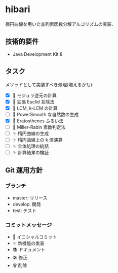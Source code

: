 # hibari
楕円曲線を用いた並列素因数分解アルゴリズムの実装．

## 技術的要件
* Java Development Kit 8

## タスク
メソッドとして実装すべき処理(増えるかも):
* [x] :wrench: モジュラ逆元の計算
* [x] :wrench: 拡張 Euclid 互除法
* [x] :wrench: LCM, k-LCM の計算
* [ ] :wrench: PowerSmooth な自然数の生成
* [x] :wrench: Eratosthenes ふるい法
* [ ] :wrench: Miller-Rabin 素数判定法
* [ ] :sparkles: 楕円曲線の生成
* [ ] :sparkles: 楕円曲線上の k 倍演算
* [ ] :sparkles: 全体処理の統括
* [ ] :sparkles: 計算結果の検証

## Git 運用方針
### ブランチ
* master: リリース
* develop: 開発
* test: テスト

### コミットメッセージ
* :tada: イニシャルコミット
* :sparkles: 新機能の実装
* :books: ドキュメント
* :hammer_and_wrench: 修正
* :wastebasket: 削除
